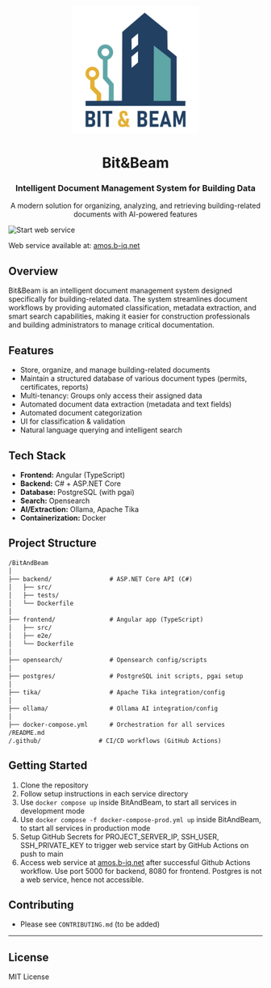 <div align="center">
  <img src="team-logo.png" alt="Bit&Beam Logo" width="250">

  # Bit&Beam
  ### Intelligent Document Management System for Building Data

  <p align="center">
    A modern solution for organizing, analyzing, and retrieving building-related documents with AI-powered features
  </p>
</div>

![Start web service](https://github.com/amosproj/amos2025ss02-building-documentation-management-system/actions/workflows/docker-ci.yml/badge.svg?branch=main&nocache=1)

Web service available at: [amos.b-iq.net](http://amos.b-iq.net/)

## Overview

Bit&Beam is an intelligent document management system designed specifically for building-related data. The system streamlines document workflows by providing automated classification, metadata extraction, and smart search capabilities, making it easier for construction professionals and building administrators to manage critical documentation.

## Features
- Store, organize, and manage building-related documents
- Maintain a structured database of various document types (permits, certificates, reports)
- Multi-tenancy: Groups only access their assigned data
- Automated document data extraction (metadata and text fields)
- Automated document categorization
- UI for classification & validation 
- Natural language querying and intelligent search

## Tech Stack
- **Frontend:** Angular (TypeScript)
- **Backend:** C# + ASP.NET Core
- **Database:** PostgreSQL (with pgai)
- **Search:** Opensearch
- **AI/Extraction:** Ollama, Apache Tika
- **Containerization:** Docker

## Project Structure
```
/BitAndBeam
│
├── backend/                # ASP.NET Core API (C#)
│   ├── src/
│   ├── tests/
│   └── Dockerfile
│
├── frontend/               # Angular app (TypeScript)
│   ├── src/
│   ├── e2e/
│   └── Dockerfile
│
├── opensearch/             # Opensearch config/scripts
│
├── postgres/               # PostgreSQL init scripts, pgai setup
│
├── tika/                   # Apache Tika integration/config
│
├── ollama/                 # Ollama AI integration/config
│
├── docker-compose.yml      # Orchestration for all services
/README.md
/.github/                # CI/CD workflows (GitHub Actions)
```

## Getting Started
1. Clone the repository
2. Follow setup instructions in each service directory
3. Use `docker compose up` inside BitAndBeam, to start all services in development mode
4. Use `docker compose -f docker-compose-prod.yml up` inside BitAndBeam, to start all services in production mode
5. Setup GitHub Secrets for PROJECT_SERVER_IP, SSH_USER, SSH_PRIVATE_KEY to trigger web service start by GitHub Actions on push to main
6. Access web service at [amos.b-iq.net](http://amos.b-iq.net/) after successful Github Actions workflow. Use port 5000 for backend, 8080 for frontend. Postgres is not a web service, hence not accessible.

## Contributing
- Please see `CONTRIBUTING.md` (to be added)

---

## License
MIT License
